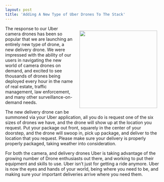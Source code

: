 ```yaml
---
layout: post
title: 'Adding A New Type of Uber Drones To The Stack'
---
```

<p><img style="padding: 15px;" src="http://kinlane-productions.s3.amazonaws.com/api-evangelist-site/blog/drones-delivery.jpg" alt="" width="250" align="right" /></p>
<p>The response to our Uber camera drones has been so popular that we are launching an entirely new type of drone, a new delivery drone. We were impressed with the ability of our users in navigating the new world of camera drones on demand, and excited to see thousands of drones being deployed every hour in the name of real estate, traffic management, law enforcement, and many other surveillance-on-demand needs.</p>
<p>The new delivery drone can be summoned via your Uber application, all you do is request one of the six sizes of drones we have, and the drone will show up at the location you request. Put your package out front, squarely in the center of your doorstep, and the drone will swoop in, pick up package, and deliver to the location that you request. Please make sure your delivery is properly properly packaged, taking weather into consideration.</p>
<p>For both the camera, and delivery drones Uber is taking advantage of the growing number of Drone enthusiasts out there, and working to put their equipment and skills to use. Uber isn&rsquo;t just for getting a ride anymore. Uber is now the eyes and hands of your world, being where you need to be, and making sure your important deliveries arrive where you need them.</p>